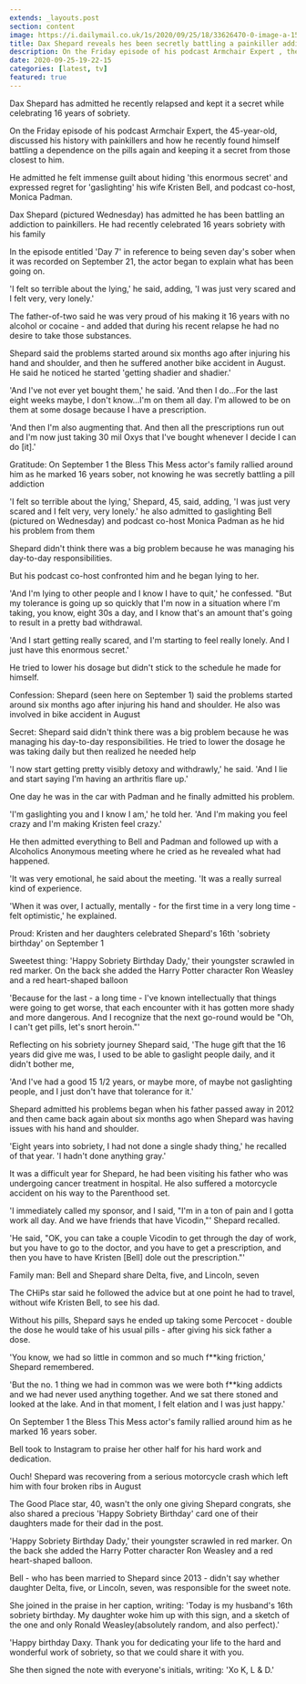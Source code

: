 ```yaml
---
extends: _layouts.post
section: content
image: https://i.dailymail.co.uk/1s/2020/09/25/18/33626470-0-image-a-15_1601056497610.jpg 
title: Dax Shepard reveals hes been secretly battling a painkiller addiction 
description: On the Friday episode of his podcast Armchair Expert , the 45-year-old,  discussed his history with painkillers and how he recently found himself battling a dependence on the pills again. 
date: 2020-09-25-19-22-15 
categories: [latest, tv] 
featured: true 
--- 
```

Dax Shepard has admitted he recently relapsed and kept it a secret while celebrating 16 years of sobriety.

On the Friday episode of his podcast Armchair Expert, the 45-year-old, discussed his history with painkillers and how he recently found himself battling a dependence on the pills again and keeping it a secret from those closest to him. 

He admitted he felt immense guilt about hiding 'this enormous secret' and expressed regret for 'gaslighting' his wife Kristen Bell, and podcast co-host, Monica Padman.

Dax Shepard (pictured Wednesday) has admitted he has been battling an addiction to painkillers. He had recently celebrated 16 years sobriety with his family 

In the episode entitled 'Day 7' in reference to being seven day's sober when it was recorded on September 21, the actor began to explain what has been going on. 

'I felt so terrible about the lying,' he said, adding, 'I was just very scared and I felt very, very lonely.'

The father-of-two said he was very proud of his making it 16 years with no alcohol or cocaine - and added that during his recent relapse he had no desire to take those substances. 

Shepard said the problems started around six months ago after injuring his hand and shoulder, and then he suffered another bike accident in August. He said he noticed he started 'getting shadier and shadier.'

'And I've not ever yet bought them,' he said. 'And then I do...For the last eight weeks maybe, I don't know…I'm on them all day. I'm allowed to be on them at some dosage because I have a prescription.  

'And then I'm also augmenting that. And then all the prescriptions run out and I'm now just taking 30 mil Oxys that I've bought whenever I decide I can do [it].' 

Gratitude: On September 1 the Bless This Mess actor's family rallied around him as he marked 16 years sober, not knowing he was secretly battling a pill addiction

'I felt so terrible about the lying,' Shepard, 45, said, adding, 'I was just very scared and I felt very, very lonely.' he also admitted to gaslighting Bell (pictured on Wednesday) and podcast co-host Monica Padman as he hid his problem from them

Shepard didn't think there was a big problem because he was managing his day-to-day responsibilities.

But his podcast co-host confronted him and he began lying to her. 

'And I'm lying to other people and I know I have to quit,' he confessed. "But my tolerance is going up so quickly that I'm now in a situation where I'm taking, you know, eight 30s a day, and I know that's an amount that's going to result in a pretty bad withdrawal. 

'And I start getting really scared, and I'm starting to feel really lonely. And I just have this enormous secret.'

He tried to lower his dosage but didn't stick to the schedule he made for himself. 

Confession: Shepard (seen here on September 1) said the problems started around six months ago after injuring his hand and shoulder. He also was involved in bike accident in August

Secret: Shepard said didn't think there was a big problem because he was managing his day-to-day responsibilities. He tried to lower the dosage he was taking daily but then realized he needed help

'I now start getting pretty visibly detoxy and withdrawly,' he said. 'And I lie and start saying I'm having an arthritis flare up.' 

One day he was in the car with Padman and he finally admitted his problem.

'I'm gaslighting you and I know I am,' he told her. 'And I'm making you feel crazy and I'm making Kristen feel crazy.'

He then admitted everything to Bell and Padman and followed up with a Alcoholics Anonymous meeting where he cried as he revealed what had happened. 

'It was very emotional, he said about the meeting. 'It was a really surreal kind of experience.

'When it was over, I actually, mentally - for the first time in a very long time - felt optimistic,' he explained. 

Proud: Kristen and her daughters celebrated Shepard's 16th 'sobriety birthday' on September 1

Sweetest thing: 'Happy Sobriety Birthday Dady,' their youngster scrawled in red marker. On the back she added the Harry Potter character Ron Weasley and a red heart-shaped balloon

'Because for the last - a long time - I've known intellectually that things were going to get worse, that each encounter with it has gotten more shady and more dangerous. And I recognize that the next go-round would be "Oh, I can't get pills, let's snort heroin."'

Reflecting on his sobriety journey Shepard said, 'The huge gift that the 16 years did give me was, I used to be able to gaslight people daily, and it didn't bother me,

'And I've had a good 15 1/2 years, or maybe more, of maybe not gaslighting people, and I just don't have that tolerance for it.' 

Shepard admitted his problems began when his father passed away in 2012 and then came back again about six months ago when Shepard was having issues with his hand and shoulder.

'Eight years into sobriety, I had not done a single shady thing,' he recalled of that year. 'I hadn't done anything gray.'

It was a difficult year for Shepard, he had been visiting his father who was undergoing cancer treatment in hospital. He also suffered a motorcycle accident on his way to the Parenthood set. 

'I immediately called my sponsor, and I said, "I'm in a ton of pain and I gotta work all day. And we have friends that have Vicodin,"' Shepard recalled. 

'He said, "OK, you can take a couple Vicodin to get through the day of work, but you have to go to the doctor, and you have to get a prescription, and then you have to have Kristen [Bell] dole out the prescription."'

Family man: Bell and Shepard share Delta, five, and Lincoln, seven

The CHiPs star said he followed the advice but at one point he had to travel, without wife Kristen Bell, to see his dad.

Without his pills, Shepard says he ended up taking some Percocet - double the dose he would take of his usual pills - after giving his sick father a dose. 

'You know, we had so little in common and so much f**king friction,' Shepard remembered. 

'But the no. 1 thing we had in common was we were both f**king addicts and we had never used anything together. And we sat there stoned and looked at the lake. And in that moment, I felt elation and I was just happy.'

On September 1 the Bless This Mess actor's family rallied around him as he marked 16 years sober.

Bell took to Instagram to praise her other half for his hard work and dedication. 

Ouch! Shepard was recovering from a serious motorcycle crash which left him with four broken ribs in August

The Good Place star, 40, wasn't the only one giving Shepard congrats, she also shared a precious 'Happy Sobriety Birthday' card one of their daughters made for their dad in the post.

'Happy Sobriety Birthday Dady,' their youngster scrawled in red marker. On the back she added the Harry Potter character Ron Weasley and a red heart-shaped balloon.

Bell - who has been married to Shepard since 2013 - didn't say whether daughter Delta, five, or Lincoln, seven, was responsible for the sweet note.

She joined in the praise in her caption, writing: 'Today is my husband's 16th sobriety birthday. My daughter woke him up with this sign, and a sketch of the one and only Ronald Weasley(absolutely random, and also perfect).'

'Happy birthday Daxy. Thank you for dedicating your life to the hard and wonderful work of sobriety, so that we could share it with you.

She then signed the note with everyone's initials, writing: 'Xo K, L & D.' 

